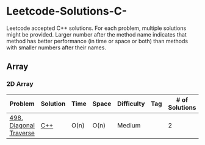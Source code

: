 # Leetcode-Solutions-C-
Leetcode accepted C++ solutions. For each problem, multiple solutions might be provided. Larger number after the method name indicates that method has better performance (in time or space or both) than methods with smaller numbers after their names.

## Array

### 2D Array

|Problem|Solution|Time|Space|Difficulty|Tag|# of Solutions|
|-----|---------------- | --------------- | --------------- | --------------- | --------------- | --------------- |
|[498. Diagonal Traverse](https://leetcode.com/problems/diagonal-traverse/)|[C++](Array/diagonal_traverse.cpp)|O(n)|O(n)|Medium||2|
